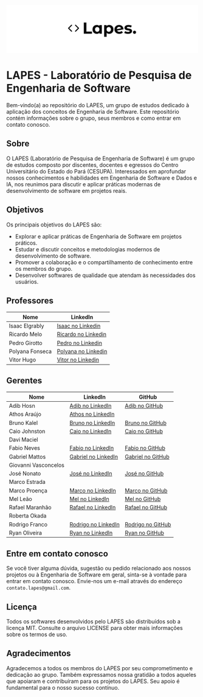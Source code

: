 ![image](https://github.com/lapes-engenharia-de-software/.github/blob/main/lapes-wide.png)
# LAPES - Laboratório de Pesquisa de Engenharia de Software

Bem-vindo(a) ao repositório do LAPES, um grupo de estudos dedicado à aplicação dos conceitos de Engenharia de Software. Este repositório contém informações sobre o grupo, seus membros e como entrar em contato conosco.

## Sobre
O LAPES (Laboratório de Pesquisa de Engenharia de Software) é um grupo de estudos composto por discentes, docentes e egressos do Centro Universitário do Estado do Pará (CESUPA). Interessados em aprofundar nossos conhecimentos e habilidades em Engenharia de Software e Dados e IA, nos reunimos para discutir e aplicar práticas modernas de desenvolvimento de software em projetos reais.

## Objetivos
Os principais objetivos do LAPES são:
- Explorar e aplicar práticas de Engenharia de Software em projetos práticos.
- Estudar e discutir conceitos e metodologias modernos de desenvolvimento de software.
- Promover a colaboração e o compartilhamento de conhecimento entre os membros do grupo.
- Desenvolver softwares de qualidade que atendam às necessidades dos usuários.

## Professores
| Nome | LinkedIn |
| - | - |
| Isaac Elgrably | [Isaac no Linkedin](https://www.linkedin.com/in/isaac-elgrably-8a3440115) |
| Ricardo Melo | [Ricardo no Linkedin](https://www.linkedin.com/in/ricardorodrigom) |
| Pedro Girotto | [Pedro no Linkedin](https://www.linkedin.com/in/pedro-girotto-713b85131/) |
| Polyana Fonseca | [Polyana no Linkedin](https://www.linkedin.com/in/polyana-fonseca-nascimento/) |
| Vitor Hugo | [Vitor no Linkedin](https://www.linkedin.com/in/vitorhfgomes/) |

## Gerentes  
| Nome              | LinkedIn                                                                 | GitHub                                           |
|-------------------|--------------------------------------------------------------------------|--------------------------------------------------|
| Adib Hosn         | [Adib no LinkedIn](https://www.linkedin.com/in/adibhosn/) | [Adib no GitHub](https://github.com/adibhosn) |
| Athos Araújo      | [Athos no LinkedIn](https://www.linkedin.com/in/ahtoous/) |                                                  |
| Bruno Kalel       | [Bruno no LinkedIn](https://www.linkedin.com/in/bruno-kalel)             | [Bruno no GitHub](https://github.com/bruno-kalel) |
| Caio Johnston     | [Caio no LinkedIn](https://www.linkedin.com/in/caio-johnston)            | [Caio no GitHub](https://github.com/CaioJohnston) |
| Davi Maciel       |                                                                          |                                                  |
| Fabio Neves       | [Fabio no LinkedIn](https://www.linkedin.com/in/fabioneves00)            | [Fabio no GitHub](https://github.com/FabioNeves00) |
| Gabriel Mattos    | [Gabriel no LinkedIn](https://www.linkedin.com/in/gabrielmatsan/)       | [Gabriel no GitHub](https://github.com/gabrielmatsan) |
| Giovanni Vasconcelos |                                                                      |                                                  |
| José Nonato       | [José no LinkedIn](https://www.linkedin.com/in/jose-nonato-junior)       | [José no GitHub](https://github.com/Jose-Nonato) |
| Marco Estrada     |                                                                          |                                                  |
| Marco Proença     | [Marco no LinkedIn](https://www.linkedin.com/in/marco-aurélio-proença-neto-629008210) | [Marco no GitHub](https://github.com/Ninniet5670) |
| Mel Leão          | [Mel no LinkedIn](https://www.linkedin.com/in/mel-leao)                  | [Mel no GitHub](https://github.com/melltl)       |
| Rafael Maranhão   | [Rafael no LinkedIn](https://www.linkedin.com/in/rafael-maranhao-juliano) | [Rafael no GitHub](https://github.com/gabipasse) |
| Roberta Okada     |                                                                          |                                                  |
| Rodrigo Franco    | [Rodrigo no LinkedIn](https://www.linkedin.com/in/rodrigo-cardoso-franco-23a6001bb) | [Rodrigo no GitHub](https://github.com/RCFranco) |
| Ryan Oliveira     | [Ryan no LinkedIn](https://www.linkedin.com/in/ryanolivr)                | [Ryan no GitHub](https://github.com/RyanOliveira00) |

## Entre em contato conosco
Se você tiver alguma dúvida, sugestão ou pedido relacionado aos nossos projetos ou à Engenharia de Software em geral, sinta-se à vontade para entrar em contato conosco. Envie-nos um e-mail através do endereço `contato.lapes@gmail.com`.

## Licença
Todos os softwares desenvolvidos pelo LAPES são distribuídos sob a licença MIT. Consulte o arquivo LICENSE para obter mais informações sobre os termos de uso.

## Agradecimentos
Agradecemos a todos os membros do LAPES por seu comprometimento e dedicação ao grupo. Também expressamos nossa gratidão a todos aqueles que apoiaram e contribuíram para os projetos do LAPES. Seu apoio é fundamental para o nosso sucesso contínuo.
